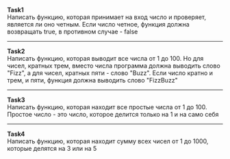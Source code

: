 <b>Task1</b><br>
Написать функцию, которая принимает на вход число и проверяет, является ли оно четным. Если число четное, функция должна возвращать true, в противном случае - false 

<hr>

<b>Task2</b><br>
Написать функцию, которая выводит все числа от 1 до 100. Но для чисел, кратных трем, вместо числа программа должна выводить слово "Fizz", а для чисел, кратных пяти - слово "Buzz". Если число кратно и трем, и пяти, функция должна выводить слово "FizzBuzz"
 
 <hr>
 
<b>Task3</b><br>
Написать функцию, которая находит все простые числа от 1 до 100. Простое число - это число, которое делится только на 1 и на само себя

<hr>

<b>Task4</b><br>
Написать функцию, которая находит сумму всех чисел от 1 до 1000, которые делятся на 3 или на 5
